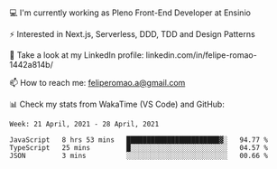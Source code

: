 💻 I'm currently working as Pleno Front-End Developer at Ensinio

⚡ Interested in Next.js, Serverless, DDD, TDD and Design Patterns

👥 Take a look at my LinkedIn profile: linkedin.com/in/felipe-romao-1442a814b/

📫 How to reach me: feliperomao.a@gmail.com

📊 Check my stats from WakaTime (VS Code) and GitHub:

<!--START_SECTION:waka-->
```text
Week: 21 April, 2021 - 28 April, 2021

JavaScript   8 hrs 53 mins   ███████████████████████▓░   94.77 % 
TypeScript   25 mins         █░░░░░░░░░░░░░░░░░░░░░░░░   04.57 % 
JSON         3 mins          ░░░░░░░░░░░░░░░░░░░░░░░░░   00.66 % 
```
<!--END_SECTION:waka-->
